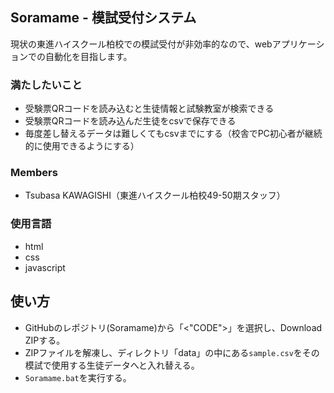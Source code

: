 ## Soramame - 模試受付システム

現状の東進ハイスクール柏校での模試受付が非効率的なので、webアプリケーションでの自動化を目指します。


### 満たしたいこと
- 受験票QRコードを読み込むと生徒情報と試験教室が検索できる
- 受験票QRコードを読み込んだ生徒をcsvで保存できる
- 毎度差し替えるデータは難しくてもcsvまでにする（校舎でPC初心者が継続的に使用できるようにする）

### Members
- Tsubasa KAWAGISHI（東進ハイスクール柏校49-50期スタッフ）

### 使用言語
- html
- css
- javascript



## 使い方
- GitHubのレポジトリ(Soramame)から「<"CODE">」を選択し、Download ZIPする。
- ZIPファイルを解凍し、ディレクトリ「data」の中にある```sample.csv```をその模試で使用する生徒データへと入れ替える。
- ```Soramame.bat```を実行する。